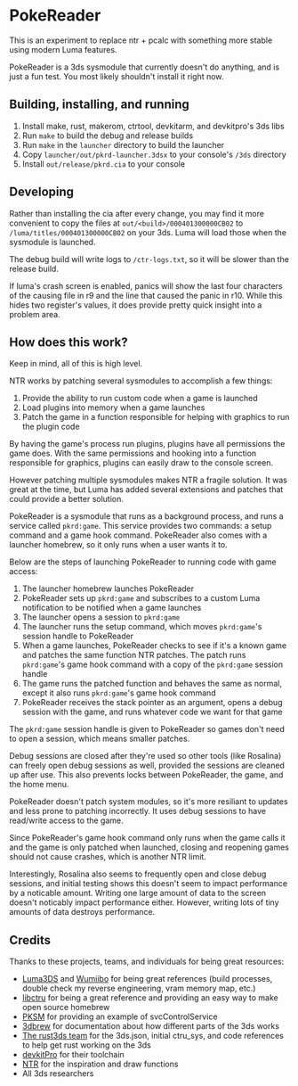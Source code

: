 # PokeReader

This is an experiment to replace ntr + pcalc with something more stable using modern Luma features.

PokeReader is a 3ds sysmodule that currently doesn't do anything, and is just a fun test. You most likely shouldn't install it right now.

## Building, installing, and running

1. Install make, rust, makerom, ctrtool, devkitarm, and devkitpro's 3ds libs
1. Run `make` to build the debug and release builds
1. Run `make` in the `launcher` directory to build the launcher
1. Copy `launcher/out/pkrd-launcher.3dsx` to your console's `/3ds` directory
1. Install `out/release/pkrd.cia` to your console

## Developing

Rather than installing the cia after every change, you may find it more convenient to copy the files at `out/<build>/000401300000CB02` to `/luma/titles/000401300000CB02` on your 3ds. Luma will load those when the sysmodule is launched.

The debug build will write logs to `/ctr-logs.txt`, so it will be slower than the release build.

If luma's crash screen is enabled, panics will show the last four characters of the causing file in r9 and the line that caused the panic in r10. While this hides two register's values, it does provide pretty quick insight into a problem area.

## How does this work?

Keep in mind, all of this is high level.

NTR works by patching several sysmodules to accomplish a few things:

1. Provide the ability to run custom code when a game is launched
1. Load plugins into memory when a game launches
1. Patch the game in a function responsible for helping with graphics to run the plugin code

By having the game's process run plugins, plugins have all permissions the game does. With the same permissions and hooking into a function responsible for graphics, plugins can easily draw to the console screen.

However patching multiple sysmodules makes NTR a fragile solution. It was great at the time, but Luma has added several extensions and patches that could provide a better solution.

PokeReader is a sysmodule that runs as a background process, and runs a service called `pkrd:game`. This service provides two commands: a setup command and a game hook command. PokeReader also comes with a launcher homebrew, so it only runs when a user wants it to.

Below are the steps of launching PokeReader to running code with game access:

1. The launcher homebrew launches PokeReader
1. PokeReader sets up `pkrd:game` and subscribes to a custom Luma notification to be notified when a game launches
1. The launcher opens a session to `pkrd:game`
1. The launcher runs the setup command, which moves `pkrd:game`'s session handle to PokeReader
1. When a game launches, PokeReader checks to see if it's a known game and patches the same function NTR patches. The patch runs `pkrd:game`'s game hook command with a copy of the `pkrd:game` session handle
1. The game runs the patched function and behaves the same as normal, except it also runs `pkrd:game`'s game hook command
1. PokeReader receives the stack pointer as an argument, opens a debug session with the game, and runs whatever code we want for that game

The `pkrd:game` session handle is given to PokeReader so games don't need to open a session, which means smaller patches.

Debug sessions are closed after they're used so other tools (like Rosalina) can freely open debug sessions as well, provided the sessions are cleaned up after use. This also prevents locks between PokeReader, the game, and the home menu.

PokeReader doesn't patch system modules, so it's more resiliant to updates and less prone to patching incorrectly. It uses debug sessions to have read/write access to the game.

Since PokeReader's game hook command only runs when the game calls it and the game is only patched when launched, closing and reopening games should not cause crashes, which is another NTR limit.

Interestingly, Rosalina also seems to frequently open and close debug sessions, and initial testing shows this doesn't seem to impact performance by a noticable amount. Writing one large amount of data to the screen doesn't noticably impact performance either. However, writing lots of tiny amounts of data destroys performance.

## Credits

Thanks to these projects, teams, and individuals for being great resources:

- [Luma3DS](https://github.com/LumaTeam/Luma3DS) and [Wumiibo](https://github.com/hax0kartik/wumiibo) for being great references (build processes, double check my reverse engineering, vram memory map, etc.)
- [libctru](https://github.com/devkitPro/libctru/) for being a great reference and providing an easy way to make open source homebrew
- [PKSM](https://github.com/FlagBrew/PKSM) for providing an example of svcControlService
- [3dbrew](https://www.3dbrew.org/) for documentation about how different parts of the 3ds works
- [The rust3ds team](https://github.com/rust3ds) for the 3ds.json, initial ctru_sys, and code references to help get rust working on the 3ds
- [devkitPro](https://github.com/devkitPro/) for their toolchain
- [NTR](https://github.com/44670/NTR) for the inspiration and draw functions
- All 3ds researchers
